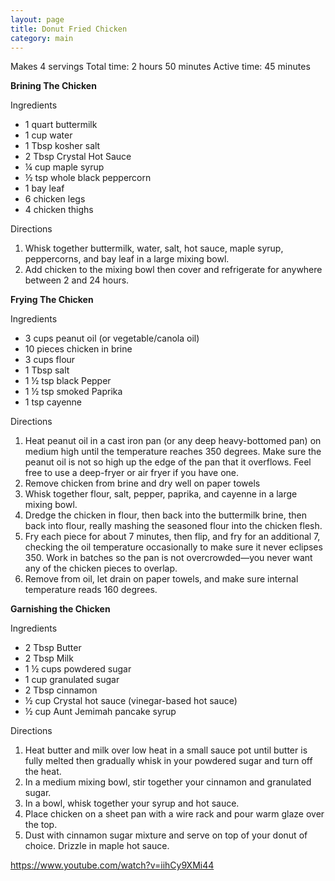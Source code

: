 ```yaml
---
layout: page
title: Donut Fried Chicken
category: main
---
```


Makes 4 servings
Total time: 2 hours 50 minutes
Active time: 45 minutes

**Brining The Chicken**

Ingredients
  * 1 quart buttermilk
  * 1 cup water
  * 1 Tbsp kosher salt
  * 2 Tbsp Crystal Hot Sauce
  * ¼ cup maple syrup
  * ½ tsp whole black peppercorn
  * 1 bay leaf
  * 6 chicken legs
  * 4 chicken thighs

Directions
  1. Whisk together buttermilk, water, salt, hot sauce, maple syrup, peppercorns, and bay leaf in a large mixing bowl.
  2. Add chicken to the mixing bowl then cover and refrigerate for anywhere between 2 and 24 hours. 

**Frying The Chicken**

Ingredients
  * 3 cups peanut oil (or vegetable/canola oil)
  * 10 pieces chicken in brine
  * 3 cups flour 
  * 1 Tbsp salt
  * 1 ½ tsp black Pepper
  * 1 ½ tsp smoked Paprika
  * 1 tsp cayenne

Directions
  1. Heat peanut oil in a cast iron pan (or any deep heavy-bottomed pan) on medium high until the temperature reaches 350 degrees. Make sure the peanut oil is not so high up the edge of the pan that it overflows. Feel free to use a deep-fryer or air fryer if you have one.
  2. Remove chicken from brine and dry well on paper towels
  3. Whisk together flour, salt, pepper, paprika, and cayenne in a large mixing bowl.
  4. Dredge the chicken in flour, then back into the buttermilk brine, then back into flour, really mashing the seasoned flour into the chicken flesh. 
  5. Fry each piece for about 7 minutes, then flip, and fry for an additional 7, checking the oil temperature occasionally to make sure it never eclipses 350. Work in batches so the pan is not overcrowded—you never want any of the chicken pieces to overlap.
  6. Remove from oil, let drain on paper towels, and make sure internal temperature reads 160 degrees. 

**Garnishing the Chicken**

Ingredients
  * 2 Tbsp Butter
  * 2 Tbsp Milk
  * 1 ½ cups powdered sugar
  * 1 cup granulated sugar
  * 2 Tbsp cinnamon 
  * ½ cup Crystal hot sauce (vinegar-based hot sauce)
  * ½ cup Aunt Jemimah pancake syrup

Directions
  1. Heat butter and milk over low heat in a small sauce pot until butter is fully melted then gradually whisk in your powdered sugar and turn off the heat.
  2. In a medium mixing bowl, stir together your cinnamon and granulated sugar.
  3. In a bowl, whisk together your syrup and hot sauce.
  4. Place chicken on a sheet pan with a wire rack and pour warm glaze over the top.
  5. Dust with cinnamon sugar mixture and serve on top of your donut of choice. Drizzle in maple hot sauce.

<https://www.youtube.com/watch?v=iihCy9XMi44>